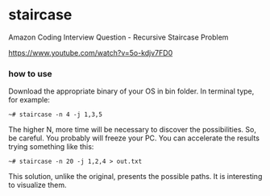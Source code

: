 # staircase
Amazon Coding Interview Question - Recursive Staircase Problem

https://www.youtube.com/watch?v=5o-kdjv7FD0

### how to use

Download the appropriate binary of your OS in bin folder. In terminal type, for example:

```
~# staircase -n 4 -j 1,3,5
```

The higher N, more time will be necessary to discover the possibilities.
So, be careful. You probably will freeze your PC.
You can accelerate the results trying something like this:

```
~# staircase -n 20 -j 1,2,4 > out.txt
```

This solution, unlike the original, presents the possible paths. It is interesting to visualize them.